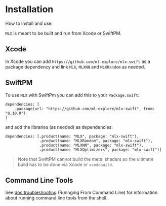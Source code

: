 #  Installation

How to install and use.

``MLX`` is meant to be built and run from Xcode or SwiftPM.

## Xcode

In Xcode you can add `https://github.com/ml-explore/mlx-swift` as a package
dependency and link `MLX`, `MLXNN` and `MLXRandom` as needed.

## SwiftPM

To use ``MLX`` with SwiftPm you can add this to your `Package.swift`:

```
dependencies: [
    .package(url: "https://github.com/ml-explore/mlx-swift", from: "0.10.0")
]
```

and add the libraries (as needed) as dependencies:

```
dependencies: [.product(name: "MLX", package: "mlx-swift"),
               .product(name: "MLXRandom", package: "mlx-swift"),
               .product(name: "MLXNN", package: "mlx-swift"),
               .product(name: "MLXOptimizers", package: "mlx-swift")]
```

> Note that SwiftPM cannot build the metal shaders so the ultimate build has to be done via
Xcode or `xcodebuild`.

## Command Line Tools

See <doc:troubleshooting> (Runnging From Command Line) for information about running command line tools from the shell.

